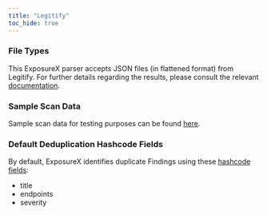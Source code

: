 ```yaml
---
title: "Legitify"
toc_hide: true
---
```

### File Types
This ExposureX parser accepts JSON files (in flattened format) from Legitify. For further details regarding the results, please consult the relevant [documentation](https://github.com/Legit-Labs/legitify?tab=readme-ov-file#output-options).

### Sample Scan Data
Sample scan data for testing purposes can be found [here](https://github.com/ExposureX/django-ExposureX/tree/master/unittests/scans/legitify).

### Default Deduplication Hashcode Fields
By default, ExposureX identifies duplicate Findings using these [hashcode fields](https://docs.exposurex.com/en/working_with_findings/finding_deduplication/about_deduplication/):

- title
- endpoints
- severity
